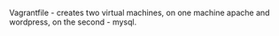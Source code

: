 Vagrantfile - creates two virtual machines, on one machine apache and wordpress, on the second - mysql.